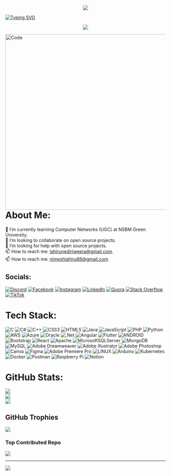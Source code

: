 <p align="center">
  <img src="https://readme-typing-svg.herokuapp.com?color=4834d4&size=42&center=true&vCenter=true&width=1000&height=70&lines=Hi+%F0%9F%91%8B%2C+I'm+LAHIRU+N+EDIRIWEERA">
</p>

[![Typing SVG](https://readme-typing-svg.herokuapp.com?color=4834d4&width=1000&lines=-+-+-+-+-+-+-+-+-+-+-+-+-+-+-+-+-+-+-+-+-+-+-+-+-+-+-+-+-+-+-+-+-+-+-+-+-+-+-+-+-+-+-+-+-+-+-+-+-+-+-+)](https://git.io/typing-svg)
<p align="center">
  <img src="https://readme-typing-svg.herokuapp.com?color=f6e58d&center=true&vCenter=true&width=1200&height=45&lines=Undergraduate+in+BSc+(Hons)+Computer+Networks;NSBM+Green+University+(NSBM)">
</p >

<img align="right" alt="Code" width="550" src="https://www.digisailor.com/assets/img/services-details/5.gif">

# About Me:
🌱 I’m currently learning Computer Networks (UGC) at NSBM Green University.<br>👯 I’m looking to collaborate on open source projects.<br>🤔 I’m looking for help with open source projects.<br>📫 How to reach me: lahirunediriweera@gmail.com.<br>📫 How to reach me: nimeshlahiru86@gmail.com.


## Socials:
[![Discord](https://img.shields.io/badge/Discord-%237289DA.svg?logo=discord&logoColor=white)](https://discord.gg/lnediriweera#0351) [![Facebook](https://img.shields.io/badge/Facebook-%231877F2.svg?logo=Facebook&logoColor=white)](https://facebook.com/lahiru.nimesh.3701) [![Instagram](https://img.shields.io/badge/Instagram-%23E4405F.svg?logo=Instagram&logoColor=white)](https://instagram.com/lahiru_n_ediri) [![LinkedIn](https://img.shields.io/badge/LinkedIn-%230077B5.svg?logo=linkedin&logoColor=white)](https://linkedin.com/in/lahiru-n-ediriweera) [![Quora](https://img.shields.io/badge/Quora-%23B92B27.svg?logo=Quora&logoColor=white)](https://quora.com/profile/https://ta.quora.com/profile/Lahiru-Ediriweera) [![Stack Overflow](https://img.shields.io/badge/-Stackoverflow-FE7A16?logo=stack-overflow&logoColor=white)](https://stackoverflow.com/users/21589349) [![TikTok](https://img.shields.io/badge/TikTok-%23000000.svg?logo=TikTok&logoColor=white)](https://tiktok.com/@https://www.tiktok.com/@ediriweeraln?_t=8cJEYwCG8xN&_r=1) 

# Tech Stack:
![C](https://img.shields.io/badge/c-%2300599C.svg?style=plastic&logo=c&logoColor=white) ![C#](https://img.shields.io/badge/c%23-%23239120.svg?style=plastic&logo=c-sharp&logoColor=white) ![C++](https://img.shields.io/badge/c++-%2300599C.svg?style=plastic&logo=c%2B%2B&logoColor=white) ![CSS3](https://img.shields.io/badge/css3-%231572B6.svg?style=plastic&logo=css3&logoColor=white) ![HTML5](https://img.shields.io/badge/html5-%23E34F26.svg?style=plastic&logo=html5&logoColor=white) ![Java](https://img.shields.io/badge/java-%23ED8B00.svg?style=plastic&logo=java&logoColor=white) ![JavaScript](https://img.shields.io/badge/javascript-%23323330.svg?style=plastic&logo=javascript&logoColor=%23F7DF1E) ![PHP](https://img.shields.io/badge/php-%23777BB4.svg?style=plastic&logo=php&logoColor=white) ![Python](https://img.shields.io/badge/python-3670A0?style=plastic&logo=python&logoColor=ffdd54) ![AWS](https://img.shields.io/badge/AWS-%23FF9900.svg?style=plastic&logo=amazon-aws&logoColor=white) ![Azure](https://img.shields.io/badge/azure-%230072C6.svg?style=plastic&logo=azure-devops&logoColor=white) ![Oracle](https://img.shields.io/badge/Oracle-F80000?style=plastic&logo=oracle&logoColor=white) ![.Net](https://img.shields.io/badge/.NET-5C2D91?style=plastic&logo=.net&logoColor=white) ![Angular](https://img.shields.io/badge/angular-%23DD0031.svg?style=plastic&logo=angular&logoColor=white) ![Flutter](https://img.shields.io/badge/Flutter-%2302569B.svg?style=plastic&logo=Flutter&logoColor=white) ![ANDROID](https://img.shields.io/badge/android-%2320232a.svg?style=plastic&logo=android&logoColor=%a4c639) ![Bootstrap](https://img.shields.io/badge/bootstrap-%23563D7C.svg?style=plastic&logo=bootstrap&logoColor=white) ![React](https://img.shields.io/badge/react-%2320232a.svg?style=plastic&logo=react&logoColor=%2361DAFB) ![Apache](https://img.shields.io/badge/apache-%23D42029.svg?style=plastic&logo=apache&logoColor=white) ![MicrosoftSQLServer](https://img.shields.io/badge/Microsoft%20SQL%20Sever-CC2927?style=plastic&logo=microsoft%20sql%20server&logoColor=white) ![MongoDB](https://img.shields.io/badge/MongoDB-%234ea94b.svg?style=plastic&logo=mongodb&logoColor=white) ![MySQL](https://img.shields.io/badge/mysql-%2300f.svg?style=plastic&logo=mysql&logoColor=white) ![Adobe Dreamweaver](https://img.shields.io/badge/Adobe%20Dreamweaver-FF61F6.svg?style=plastic&logo=Adobe%20Dreamweaver&logoColor=white) ![Adobe Illustrator](https://img.shields.io/badge/adobeillustrator-%23FF9A00.svg?style=plastic&logo=adobeillustrator&logoColor=white) ![Adobe Photoshop](https://img.shields.io/badge/adobephotoshop-%2331A8FF.svg?style=plastic&logo=adobephotoshop&logoColor=white) ![Canva](https://img.shields.io/badge/Canva-%2300C4CC.svg?style=plastic&logo=Canva&logoColor=white) 	![Figma](https://img.shields.io/badge/figma-%23F24E1E.svg?style=plastic&logo=figma&logoColor=white) ![Adobe Premiere Pro](https://img.shields.io/badge/Adobe%20Premiere%20Pro-9999FF.svg?style=plastic&logo=Adobe%20Premiere%20Pro&logoColor=white) ![LINUX](https://img.shields.io/badge/Linux-FCC624?style=plastic&logo=linux&logoColor=black) ![Arduino](https://img.shields.io/badge/-Arduino-00979D?style=plastic&logo=Arduino&logoColor=white) ![Kubernetes](https://img.shields.io/badge/kubernetes-%23326ce5.svg?style=plastic&logo=kubernetes&logoColor=white) ![Docker](https://img.shields.io/badge/docker-%230db7ed.svg?style=plastic&logo=docker&logoColor=white) ![Postman](https://img.shields.io/badge/Postman-FF6C37?style=plastic&logo=postman&logoColor=white) ![Raspberry Pi](https://img.shields.io/badge/-RaspberryPi-C51A4A?style=plastic&logo=Raspberry-Pi) ![Notion](https://img.shields.io/badge/Notion-%23000000.svg?style=plastic&logo=notion&logoColor=white)
# GitHub Stats:
![](https://github-readme-stats.vercel.app/api?username=lahirunediriweera&theme=blue-green&hide_border=false&include_all_commits=true&count_private=true)<br/>
![](https://github-readme-streak-stats.herokuapp.com/?user=lahirunediriweera&theme=blue-green&hide_border=false)<br/>
![](https://github-readme-stats.vercel.app/api/top-langs/?username=lahirunediriweera&theme=blue-green&hide_border=false&include_all_commits=true&count_private=true&layout=compact)

## GitHub Trophies
![](https://github-profile-trophy.vercel.app/?username=lahirunediriweera&theme=radical&no-frame=false&no-bg=false&margin-w=4)

### Top Contributed Repo
![](https://github-contributor-stats.vercel.app/api?username=lahirunediriweera&limit=5&theme=tokyonight&combine_all_yearly_contributions=true)

---
[![](https://visitcount.itsvg.in/api?id=lahirunediriweera&icon=7&color=10)](https://visitcount.itsvg.in)

<!-- Proudly created with GPRM ( https://gprm.itsvg.in ) -->
